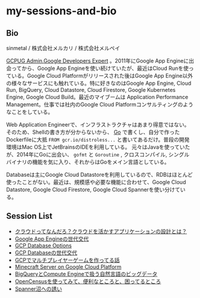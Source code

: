 # my-sessions-and-bio

## Bio

sinmetal / 株式会社メルカリ / 株式会社メルペイ 

[GCPUG Admin](https://gcpug.jp),[Google Developers Expert](https://g.dev/sinmetal) 。2011年にGoogle App Engineに出会ってから、Google App Engineを使い続けていたが、最近はCloud Runを使っている。Google Cloud Platformがリリースされた後はGoogle App Engine以外の様々なサービスにも触れている。特に好きなのはGoogle App Engine, Cloud Run, BigQuery, Cloud Datastore, Cloud Firestore, Google Kubernetes Engine, Google Cloud Build。最近のマイブームは Application Performance Management。仕事では社内のGoogle Cloud Platformコンサルティングのようなことをしている。

Web Application Engineerで、インフラストラクチャはあまり得意ではない。そのため、Shellの書き方が分からないから、 [Go](https://golang.org/) で書くし、自分で作ったDockerfileに大抵 `FROM gcr.io/distroless...` と書いてあるだけ。普段の開発環境はMac OS上でJetBrainsのIDEを利用している。
元々はJavaを使っていたが、2014年にGoに出会い、 `gofmt` と `Goroutine` , クロスコンパイル, シングルバイナリの機能を気に入り、それからはGoをメイン言語としている。

Databaseは主にGoogle Cloud Datastoreを利用しているので、RDBはほとんど使ったことがない。最近は、規模感や必要な機能に合わせて、Google Cloud Datastore, Google Cloud Firestore, Google Cloud Spannerを使い分けている。

## Session List

* [クラウドってなんだろ？クラウドを活かすアプリケーションの設計とは？](https://docs.google.com/presentation/d/1WOnNqXKVDSWkgMnct66ml9wpW2ooAi2CMwVMRWTC2ck/edit#slide=id.g3cf2532adc_0_136)
* [Google App Engineの世代交代](https://docs.google.com/presentation/d/1trxz4_ksRyHdj2cAGVKiy3gtx7q1-AE06XbzLraBD44/edit#slide=id.p)
* [GCP Database Options](https://docs.google.com/presentation/d/1ndCwz8hIDOvUBqHXwHc7oDB3Cs0lSRa7M4PGfapy7zQ/edit#slide=id.g3cf2532adc_0_136)
* [GCP Databaseの世代交代](https://docs.google.com/presentation/d/11Jp1gt-n8LxVgrHBRy1ym6iJMsKww-mit1A00IS-oHk/edit#slide=id.g3cf2532adc_0_136)
* [GCPでマルチプレイヤーゲームを作ってる話](https://docs.google.com/presentation/d/1UyPATSN4ec2M8JUyLPpT7C1Z8b53j_9N4MCOR6A5im4/edit#slide=id.p)
* [Minecraft Server on Google Cloud Platform](https://sinmetal-slide.appspot.com/20170707-sinmetalcraft/sinmetalcraft.slide#1)
* [BigQueryとCompute Engineで扱う自然言語のビッグデータ](https://docs.google.com/presentation/d/1y5EDFW_HdrS4cpYXUeTArVzvsUrtN_RamL2sqBHwIm8/edit#slide=id.g16af37ca58_1_0)
* [OpenCensusを使ってみて、便利なところと、困ってるところ](https://docs.google.com/presentation/d/1J0fh9_C-Juhy1N3EB1G9PqR8NRWgwJjb0VCy7VfRbXI/edit#slide=id.p)
* [Spanner沼への誘い](https://docs.google.com/presentation/d/1LlrIvkv02Jj1OvjKWsKnMNbR3Np72rUxWqatmzywLPI/edit#slide=id.p)
